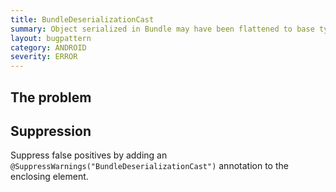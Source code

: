 ```yaml
---
title: BundleDeserializationCast
summary: Object serialized in Bundle may have been flattened to base type.
layout: bugpattern
category: ANDROID
severity: ERROR
---
```


<!--
*** AUTO-GENERATED, DO NOT MODIFY ***
To make changes, edit the @BugPattern annotation or the explanation in docs/bugpattern.
-->

## The problem


## Suppression
Suppress false positives by adding an `@SuppressWarnings("BundleDeserializationCast")` annotation to the enclosing element.
